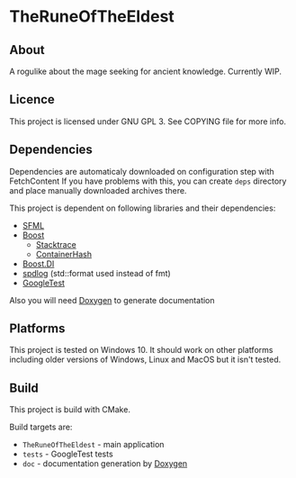 # TheRuneOfTheEldest

## About
A rogulike about the mage seeking for ancient knowledge. 
Currently WIP.

## Licence
This project is licensed under GNU GPL 3. See COPYING file for more info.

## Dependencies
Dependencies are automaticaly downloaded on configuration step with FetchContent
If you have problems with this, you can create `deps` directory and place manually downloaded archives there.

This project is dependent on following libraries and their dependencies:
- [SFML](https://github.com/SFML/SFML)
- [Boost](https://www.boost.org) 
    - [Stacktrace](https://www.boost.org/doc/libs/1_82_0/doc/html/stacktrace.html)
    - [ContainerHash](https://www.boost.org/doc/libs/1_82_0/libs/container_hash/doc/html/hash.html)
- [Boost.DI](https://github.com/boost-ext/di)
- [spdlog](https://github.com/gabime/spdlog) (std::format used instead of fmt)
- [GoogleTest](https://github.com/google/googletest)

Also you will need [Doxygen](https://github.com/doxygen/doxygen) to generate documentation

## Platforms
This project is tested on Windows 10.
It should work on other platforms including older versions of Windows, Linux and MacOS 
but it isn't tested.

## Build
This project is build with CMake.

Build targets are:
- `TheRuneOfTheEldest` - main application
- `tests` - GoogleTest tests
- `doc` - documentation generation by [Doxygen](https://github.com/doxygen/doxygen)
